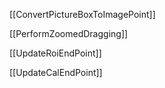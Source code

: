 [[ConvertPictureBoxToImagePoint]]

[[PerformZoomedDragging]]

[[UpdateRoiEndPoint]]

[[UpdateCalEndPoint]]

